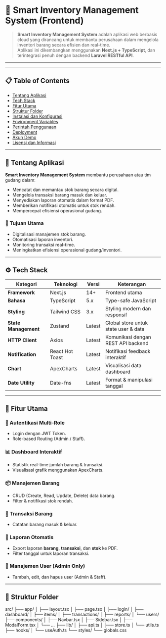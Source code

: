 # 🧭 Smart Inventory Management System (Frontend)

> **Smart Inventory Management System** adalah aplikasi web berbasis cloud yang dirancang untuk membantu perusahaan dalam mengelola inventori barang secara efisien dan real-time.  
> Aplikasi ini dikembangkan menggunakan **Next.js + TypeScript**, dan terintegrasi penuh dengan backend **Laravel RESTful API**.

---
---

## 📋 Table of Contents

- [Tentang Aplikasi](#tentang-aplikasi)
- [Tech Stack](#tech-stack)
- [Fitur Utama](#fitur-utama)
- [Struktur Folder](#struktur-folder)
- [Instalasi dan Konfigurasi](#instalasi-dan-konfigurasi)
- [Environment Variables](#environment-variables)
- [Perintah Penggunaan](#perintah-penggunaan)
- [Deployment](#deployment)
- [Akun Demo](#akun-demo)
- [Lisensi dan Informasi](#lisensi-dan-informasi)

---

## 🧾 Tentang Aplikasi

**Smart Inventory Management System** membantu perusahaan atau tim gudang dalam:
- Mencatat dan memantau stok barang secara digital.
- Mengelola transaksi barang masuk dan keluar.
- Menyediakan laporan otomatis dalam format PDF.
- Memberikan notifikasi otomatis untuk stok rendah.
- Mempercepat efisiensi operasional gudang.

### 🎯 Tujuan Utama
- Digitalisasi manajemen stok barang.
- Otomatisasi laporan inventori.
- Monitoring transaksi real-time.
- Meningkatkan efisiensi operasional gudang/inventori.

---

## ⚙️ Tech Stack

| Kategori | Teknologi | Versi | Keterangan |
|-----------|------------|--------|-------------|
| **Framework** | Next.js | 14+ | Frontend utama |
| **Bahasa** | TypeScript | 5.x | Type-safe JavaScript |
| **Styling** | Tailwind CSS | 3.x | Styling modern dan responsif |
| **State Management** | Zustand | Latest | Global store untuk state user & data |
| **HTTP Client** | Axios | Latest | Komunikasi dengan REST API backend |
| **Notification** | React Hot Toast | Latest | Notifikasi feedback interaktif |
| **Chart** | ApexCharts | Latest | Visualisasi data dashboard |
| **Date Utility** | Date-fns | Latest | Format & manipulasi tanggal |

---

## 🚀 Fitur Utama

### 🔐 Autentikasi Multi-Role
- Login dengan JWT Token.
- Role-based Routing (Admin / Staff).

### 📊 Dashboard Interaktif
- Statistik real-time jumlah barang & transaksi.
- Visualisasi grafik menggunakan ApexCharts.

### 📦 Manajemen Barang
- CRUD (Create, Read, Update, Delete) data barang.
- Filter & notifikasi stok rendah.

### 🔁 Transaksi Barang
- Catatan barang masuk & keluar.

### 📑 Laporan Otomatis
- Export laporan **barang**, **transaksi**, dan **stok** ke PDF.
- Filter tanggal untuk laporan transaksi.

### 👥 Manajemen User (Admin Only)
- Tambah, edit, dan hapus user (Admin & Staff).

---

## 📂 Struktur Folder

src/
├── app/
│ ├── layout.tsx
│ ├── page.tsx
│ ├── login/
│ ├── dashboard/
│ ├── items/
│ ├── transactions/
│ ├── reports/
│ └── users/
├── components/
│ ├── Navbar.tsx
│ ├── Sidebar.tsx
│ ├── ModalForm.tsx
│ └── ...
├── lib/
│ ├── api.ts
│ ├── store.ts
│ └── utils.ts
├── hooks/
│ └── useAuth.ts
└── styles/
└── globals.css


